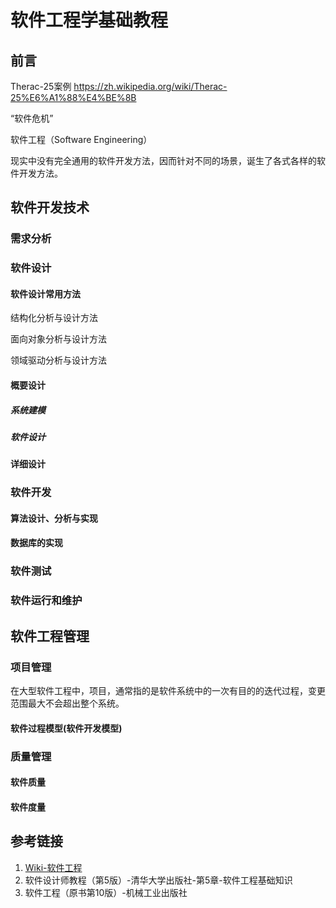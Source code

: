 # 软件工程学基础教程


## 前言

Therac-25案例
https://zh.wikipedia.org/wiki/Therac-25%E6%A1%88%E4%BE%8B

“软件危机”

软件工程（Software Engineering）

现实中没有完全通用的软件开发方法，因而针对不同的场景，诞生了各式各样的软件开发方法。

## 软件开发技术


### 需求分析


### 软件设计


#### 软件设计常用方法

结构化分析与设计方法


面向对象分析与设计方法


领域驱动分析与设计方法


#### 概要设计


##### 系统建模


##### 软件设计



#### 详细设计


### 软件开发


#### 算法设计、分析与实现

#### 数据库的实现


### 软件测试


### 软件运行和维护


## 软件工程管理


### 项目管理

在大型软件工程中，项目，通常指的是软件系统中的一次有目的的迭代过程，变更范围最大不会超出整个系统。

#### 软件过程模型(软件开发模型)


### 质量管理

#### 软件质量

#### 软件度量


## 参考链接
1. [Wiki-软件工程](https://zh.wikipedia.org/wiki/%E8%BD%AF%E4%BB%B6%E5%B7%A5%E7%A8%8B)
2. 软件设计师教程（第5版）-清华大学出版社-第5章-软件工程基础知识
3. 软件工程（原书第10版）-机械工业出版社
